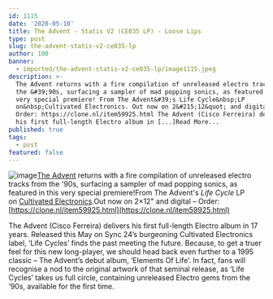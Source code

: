 ```yaml
---
id: 1115
date: '2020-05-10'
title: The Advent - Statis V2 (CE035 LP) - Loose Lips
type: post
slug: the-advent-statis-v2-ce035-lp
author: 100
banner:
  - imported/the-advent-statis-v2-ce035-lp/image1115.jpeg
description: >-
  The Advent returns with a fire compilation of unreleased electro tracks from
  the &#39;90s, surfacing a sampler of mad popping sonics, as featured in this
  very special premiere! From The Advent&#39;s Life Cycle&nbsp;LP
  on&nbsp;Cultivated Electronics. Out now on 2&#215;12&quot; and digital &#8211;
  Order: https://clone.nl/item59925.html The Advent (Cisco Ferreira) delivers
  his first full-length Electro album in [...]Read More...
published: true
tags:
  - post
featured: false
---
```

![image](../imported/the-advent-statis-v2-ce035-lp/image1115.jpeg)[The Advent](https://www.residentadvisor.net/dj/theadvent) returns with a fire compilation of unreleased electro tracks from the '90s, surfacing a sampler of mad popping sonics, as featured in this very special premiere!From The Advent's _Life Cycle_ LP on [Cultivated Electronics](https://www.discogs.com/label/99223-Cultivated-Electronics).Out now on 2×12" and digital – Order: [](https://l.facebook.com/l.php?u=https%3A%2F%2Fclone.nl%2Fitem59925.html%3Ffbclid%3DIwAR1tGveswV6Qi9mPd_d4I4cEPv8TiqLbYOvGlucuMWHDiGX1JyqtL914b20&h=AT3QbYqMOirQShW1KxkvQcAC6KuCFQDQRnppTYjSWU5t64ZhQ0e8GSL8OrrQWsN8pHvkKV_Vn42MhlW6MgZuO7pFl7mKWbnYThvzXgc_4jAD16m7uYthnh3VSeBjQkhIWizAq8VP)[https://clone.nl/item59925.html](https://clone.nl/item59925.html)

The Advent (Cisco Ferreira) delivers his first full-length Electro album in 17 years. Released this May on Sync 24’s burgeoning Cultivated Electronics label, ‘Life Cycles’ finds the past meeting the future. Because, to get a truer feel for this new long-player, we should head back even further to a 1995 classic – The Advent’s debut album, ‘Elements Of Life’. In fact, fans will recognise a nod to the original artwork of that seminal release, as ‘Life Cycles’ takes us full circle, containing unreleased Electro gems from the ‘90s, available for the first time.